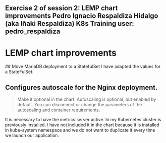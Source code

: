 Exercise 2 of session 2: LEMP chart improvements
Pedro Ignacio Respaldiza Hidalgo (aka Iñaki Respaldiza) 
K8s Training user: pedro_respaldiza
---

# LEMP chart improvements

## Move MariaDB deployment to a StatefulSet
I have adapted the values for a StateFulSet.

## Configures autoscale for the Nginx deployment.
> Make it optional in the chart.
Autoscaling is optional, but enabled by default. You can disconnect or change the parameters of the autoscaling and container requirements.

It is necessary to have the metrics server active. In my Kubernetes cluster is previously installed. I have not included it in the chart because it is installed in kube-system namespace and we do not want to duplicate it every time we launch our application.
